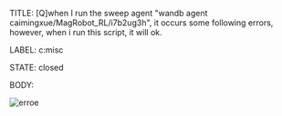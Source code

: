 TITLE:
[Q]when I run the sweep agent "wandb agent caimingxue/MagRobot_RL/i7b2ug3h", it occurs some following errors, however, when i run this script, it will ok.

LABEL:
c:misc

STATE:
closed

BODY:

![erroe](https://user-images.githubusercontent.com/45029643/145705077-6cb63d69-493b-474c-9279-1ecb47f6d955.png)


